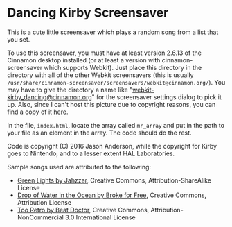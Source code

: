Dancing Kirby Screensaver
=====

This is a cute little screensaver which plays a random song from a list that you set.

To use this screensaver, you must have at least version 2.6.13 of the Cinnamon desktop installed (or at least a version with
cinnamon-screensaver which supports Webkit).  Just place this directory in the directory with all of the other Webkit screensavers
(this is usually `/usr/share/cinnamon-screensaver/screensavers/webkit@cinnamon.org/`).  You may have to give the directory a name
like "webkit-kirby_dancing@cinnamon.org" for the screensaver settings dialog to pick it up.  Also, since I can't host this picture
due to copyright reasons, you can find a copy of it [here](http://imgur.com/a/5wp9X).

In the file, `index.html`, locate the array called `mr_array` and put in the path to your file as an element in the array.  The
code should do the rest.

Code is copyright (C) 2016 Jason Anderson, while the copyright for Kirby goes to Nintendo, and to a lesser extent HAL Laboratories.

Sample songs used are attributed to the following:

  * [Green Lights by Jahzzar](http://freemusicarchive.org/music/Jahzzar/Tumbling_Dishes_Like_Old-Mans_Wishes/Green_Lights), Creative Commons, Attribution-ShareAlike License
  * [Drop of Water in the Ocean by Broke for Free](http://freemusicarchive.org/music/Broke_For_Free/Slam_Funk/Broke_For_Free_-_Slam_Funk_-_09_Drop_of_Water_In_the_Ocean), Creative Commons, Attribution License
  * [Too Retro by Beat Doctor](http://freemusicarchive.org/music/Beat_Doctor/Best_Bytes_Volume_1/16--Beat_Doctor--Too_Retro), Creative Commons, Attribution-NonCommercial 3.0 International License
